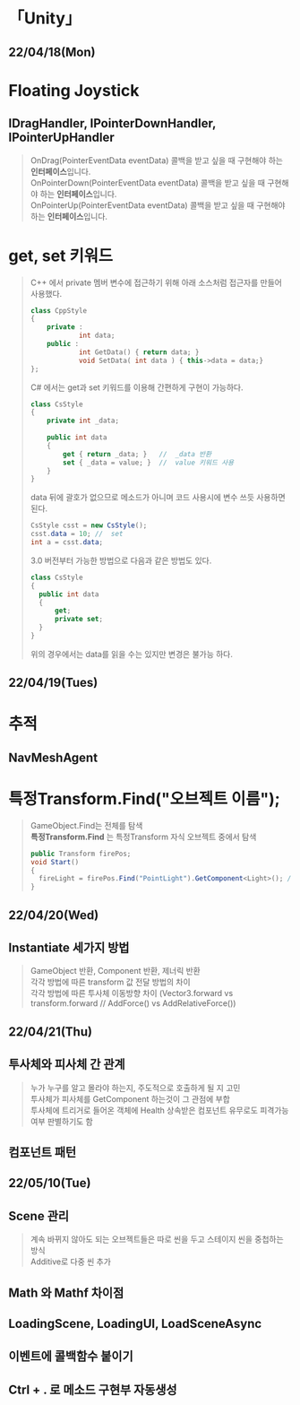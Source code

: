 「Unity」
===

22/04/18(Mon)
---
# Floating Joystick
## IDragHandler, IPointerDownHandler, IPointerUpHandler
> OnDrag(PointerEventData eventData) 콜백을 받고 싶을 때 구현해야 하는 **인터페이스**입니다.   
> OnPointerDown(PointerEventData eventData) 콜백을 받고 싶을 때 구현해야 하는 **인터페이스**입니다.   
> OnPointerUp(PointerEventData eventData) 콜백을 받고 싶을 때 구현해야 하는 **인터페이스**입니다.   

# get, set 키워드
> C++ 에서 private 멤버 변수에 접근하기 위해 아래 소스처럼 접근자를 만들어 사용했다.   
> ```cpp
> class CppStyle
> {
>     private :
>             int data;
>     public :
>             int GetData() { return data; }
>             void SetData( int data ) { this->data = data;}
> };
> ```   
> C# 에서는 get과 set 키워드를 이용해 간편하게 구현이 가능하다.
> ```cs
> class CsStyle
> {
>     private int _data;
>     
>     public int data
>     {
>         get { return _data; }   //  _data 반환
>         set { _data = value; }  //  value 키워드 사용
>     }
> }
> ```   
> data 뒤에 괄호가 없으므로 메소드가 아니며 코드 사용시에 변수 쓰듯 사용하면 된다.   
> ```cs
> CsStyle csst = new CsStyle();
> csst.data = 10; //  set
> int a = csst.data;
> ```   
> 3.0 버전부터 가능한 방법으로 다음과 같은 방법도 있다.   
> ```cs
> class CsStyle
> {
>   public int data
>   {
>       get;
>       private set;
>   }
> }
> ```   
> 위의 경우에서는 data를 읽을 수는 있지만 변경은 불가능 하다.

22/04/19(Tues)
---
# 추적
## NavMeshAgent

# 특정Transform.Find("오브젝트 이름");
> GameObject.Find는 전체를 탐색   
> **특정Transform.Find** 는 특정Transform 자식 오브젝트 중에서 탐색   
> ```cs
> public Transform firePos;
> void Start()
> {
>   fireLight = firePos.Find("PointLight").GetComponent<Light>(); // firePos의 자식 오브젝트 중에서 탐색
> }
> ```
   
22/04/20(Wed)
---
## Instantiate 세가지 방법
> GameObject 반환, Component 반환, 제너릭 반환   
> 각각 방법에 따른 transform 값 전달 방법의 차이   
> 각각 방법에 따른 투사체 이동방향 차이 (Vector3.forward vs transform.forward // AddForce() vs AddRelativeForce())

   
22/04/21(Thu)
---
## 투사체와 피사체 간 관계
> 누가 누구를 알고 몰라야 하는지, 주도적으로 호출하게 될 지 고민   
> 투사체가 피사체를 GetComponent 하는것이 그 관점에 부합   
> 투사체에 트리거로 들어온 객체에 Health 상속받은 컴포넌트 유무로도 피격가능여부 판별하기도 함   

## 컴포넌트 패턴


22/05/10(Tue)
---
## Scene 관리
> 계속 바뀌지 않아도 되는 오브젝트들은 따로 씬을 두고 스테이지 씬을 중첩하는 방식   
> Additive로 다중 씬 추가   
> 
   
## Math 와 Mathf 차이점
## LoadingScene, LoadingUI, LoadSceneAsync
## 이벤트에 콜백함수 붙이기
## Ctrl + . 로 메소드 구현부 자동생성
